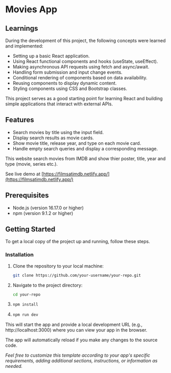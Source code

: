 # Movies App

## Learnings

During the development of this project, the following concepts were learned and implemented:

- Setting up a basic React application.
- Using React functional components and hooks (useState, useEffect).
- Making asynchronous API requests using fetch and async/await.
- Handling form submission and input change events.
- Conditional rendering of components based on data availability.
- Reusing components to display dynamic content.
- Styling components using CSS and Bootstrap classes.

This project serves as a good starting point for learning React and building simple applications that interact with external APIs.

## Features

- Search movies by title using the input field.
- Display search results as movie cards.
- Show movie title, release year, and type on each movie card.
- Handle empty search queries and display a corresponding message.

This website search movies from IMDB and show thier poster, title, year and type (movie, series etc.).

See live demo at [https://filmsatimdb.netlify.app/](https://filmsatimdb.netlify.app/)

## Prerequisites

- Node.js (version 16.17.0 or higher)
- npm (version 9.1.2 or higher)

## Getting Started

To get a local copy of the project up and running, follow these steps.

### Installation

1. Clone the repository to your local machine:
   ```sh
   git clone https://github.com/your-username/your-repo.git
   ```
2. Navigate to the project directory:
   ```sh
   cd your-repo
   ```
3. ```sh
   npm install
   ```
4. ```sh
   npm run dev
   ```

This will start the app and provide a local development URL (e.g., http://localhost:3000) where you can view your app in the browser.

The app will automatically reload if you make any changes to the source code.

_Feel free to customize this template according to your app's specific requirements, adding additional sections, instructions, or information as needed._
